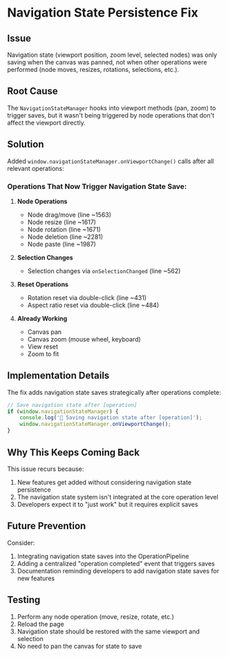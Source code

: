 # Navigation State Persistence Fix

## Issue
Navigation state (viewport position, zoom level, selected nodes) was only saving when the canvas was panned, not when other operations were performed (node moves, resizes, rotations, selections, etc.).

## Root Cause
The `NavigationStateManager` hooks into viewport methods (pan, zoom) to trigger saves, but it wasn't being triggered by node operations that don't affect the viewport directly.

## Solution
Added `window.navigationStateManager.onViewportChange()` calls after all relevant operations:

### Operations That Now Trigger Navigation State Save:

1. **Node Operations**
   - Node drag/move (line ~1563)
   - Node resize (line ~1617)
   - Node rotation (line ~1671)
   - Node deletion (line ~2281)
   - Node paste (line ~1987)

2. **Selection Changes**
   - Selection changes via `onSelectionChanged` (line ~562)

3. **Reset Operations**
   - Rotation reset via double-click (line ~431)
   - Aspect ratio reset via double-click (line ~484)

4. **Already Working**
   - Canvas pan
   - Canvas zoom (mouse wheel, keyboard)
   - View reset
   - Zoom to fit

## Implementation Details

The fix adds navigation state saves strategically after operations complete:
```javascript
// Save navigation state after [operation]
if (window.navigationStateManager) {
    console.log('📍 Saving navigation state after [operation]');
    window.navigationStateManager.onViewportChange();
}
```

## Why This Keeps Coming Back

This issue recurs because:
1. New features get added without considering navigation state persistence
2. The navigation state system isn't integrated at the core operation level
3. Developers expect it to "just work" but it requires explicit saves

## Future Prevention

Consider:
1. Integrating navigation state saves into the OperationPipeline
2. Adding a centralized "operation completed" event that triggers saves
3. Documentation reminding developers to add navigation state saves for new features

## Testing

1. Perform any node operation (move, resize, rotate, etc.)
2. Reload the page
3. Navigation state should be restored with the same viewport and selection
4. No need to pan the canvas for state to save